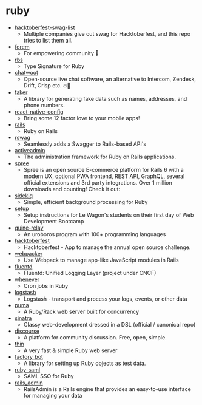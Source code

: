 # ruby
- [hacktoberfest-swag-list](https://github.com/crweiner/hacktoberfest-swag-list)
  - Multiple companies give out swag for Hacktoberfest, and this repo tries to list them all.
- [forem](https://github.com/forem/forem)
  - For empowering community 🌱
- [rbs](https://github.com/ruby/rbs)
  - Type Signature for Ruby
- [chatwoot](https://github.com/chatwoot/chatwoot)
  - Open-source live chat software, an alternative to Intercom, Zendesk, Drift, Crisp etc. 🔥💬
- [faker](https://github.com/faker-ruby/faker)
  - A library for generating fake data such as names, addresses, and phone numbers.
- [react-native-config](https://github.com/luggit/react-native-config)
  - Bring some 12 factor love to your mobile apps!
- [rails](https://github.com/rails/rails)
  - Ruby on Rails
- [rswag](https://github.com/rswag/rswag)
  - Seamlessly adds a Swagger to Rails-based API's
- [activeadmin](https://github.com/activeadmin/activeadmin)
  - The administration framework for Ruby on Rails applications.
- [spree](https://github.com/spree/spree)
  - Spree is an open source E-commerce platform for Rails 6 with a modern UX, optional PWA frontend, REST API, GraphQL, several official extensions and 3rd party integrations. Over 1 million downloads and counting! Check it out:
- [sidekiq](https://github.com/mperham/sidekiq)
  - Simple, efficient background processing for Ruby
- [setup](https://github.com/lewagon/setup)
  - Setup instructions for Le Wagon's students on their first day of Web Development Bootcamp
- [quine-relay](https://github.com/mame/quine-relay)
  - An uroboros program with 100+ programming languages
- [hacktoberfest](https://github.com/digitalocean/hacktoberfest)
  - Hacktoberfest - App to manage the annual open source challenge.
- [webpacker](https://github.com/rails/webpacker)
  - Use Webpack to manage app-like JavaScript modules in Rails
- [fluentd](https://github.com/fluent/fluentd)
  - Fluentd: Unified Logging Layer (project under CNCF)
- [whenever](https://github.com/javan/whenever)
  - Cron jobs in Ruby
- [logstash](https://github.com/elastic/logstash)
  - Logstash - transport and process your logs, events, or other data
- [puma](https://github.com/puma/puma)
  - A Ruby/Rack web server built for concurrency
- [sinatra](https://github.com/sinatra/sinatra)
  - Classy web-development dressed in a DSL (official / canonical repo)
- [discourse](https://github.com/discourse/discourse)
  - A platform for community discussion. Free, open, simple.
- [thin](https://github.com/macournoyer/thin)
  - A very fast & simple Ruby web server
- [factory_bot](https://github.com/thoughtbot/factory_bot)
  - A library for setting up Ruby objects as test data.
- [ruby-saml](https://github.com/onelogin/ruby-saml)
  - SAML SSO for Ruby
- [rails_admin](https://github.com/sferik/rails_admin)
  - RailsAdmin is a Rails engine that provides an easy-to-use interface for managing your data
